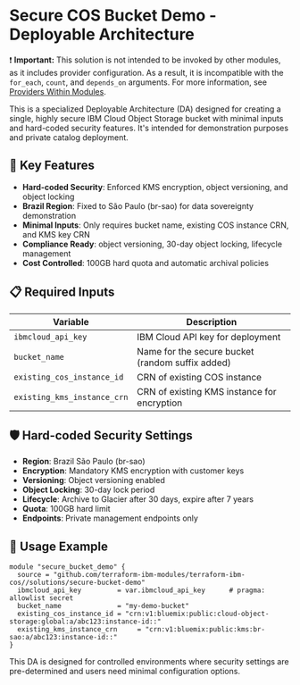 # Secure COS Bucket Demo - Deployable Architecture

:exclamation: **Important:** This solution is not intended to be invoked by other modules, as it includes provider configuration. As a result, it is incompatible with the `for_each`, `count`, and `depends_on` arguments. For more information, see [Providers Within Modules](https://developer.hashicorp.com/terraform/language/modules/develop/providers).

This is a specialized Deployable Architecture (DA) designed for creating a single, highly secure IBM Cloud Object Storage bucket with minimal inputs and hard-coded security features. It's intended for demonstration purposes and private catalog deployment.

## 🔐 Key Features

- **Hard-coded Security**: Enforced KMS encryption, object versioning, and object locking
- **Brazil Region**: Fixed to São Paulo (br-sao) for data sovereignty demonstration
- **Minimal Inputs**: Only requires bucket name, existing COS instance CRN, and KMS key CRN
- **Compliance Ready**: object versioning, 30-day object locking, lifecycle management
- **Cost Controlled**: 100GB hard quota and automatic archival policies

## 📋 Required Inputs

| Variable | Description |
|----------|-------------|
| `ibmcloud_api_key` | IBM Cloud API key for deployment |
| `bucket_name` | Name for the secure bucket (random suffix added) |
| `existing_cos_instance_id` | CRN of existing COS instance |
| `existing_kms_instance_crn` | CRN of existing KMS instance for encryption |

## 🛡️ Hard-coded Security Settings

- **Region**: Brazil São Paulo (br-sao)
- **Encryption**: Mandatory KMS encryption with customer keys
- **Versioning**: Object versioning enabled
- **Object Locking**: 30-day lock period
- **Lifecycle**: Archive to Glacier after 30 days, expire after 7 years
- **Quota**: 100GB hard limit
- **Endpoints**: Private management endpoints only

## 🚀 Usage Example

```hcl
module "secure_bucket_demo" {
  source = "github.com/terraform-ibm-modules/terraform-ibm-cos//solutions/secure-bucket-demo"
  ibmcloud_api_key         = var.ibmcloud_api_key      # pragma: allowlist secret
  bucket_name              = "my-demo-bucket"
  existing_cos_instance_id = "crn:v1:bluemix:public:cloud-object-storage:global:a/abc123:instance-id::"
  existing_kms_instance_crn     = "crn:v1:bluemix:public:kms:br-sao:a/abc123:instance-id::"
}
```

This DA is designed for controlled environments where security settings are pre-determined and users need minimal configuration options.
